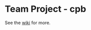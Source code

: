 # Team Project - cpb

See the [wiki](http://130.209.251.25/cpb-group/cpb-project/wikis/home) for more.